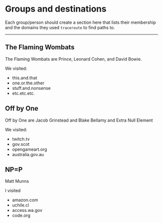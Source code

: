 # Groups and destinations

Each group/person should create a section here that lists their membership
and the domains they used `traceroute` to find paths to.

---

## The Flaming Wombats

The Flaming Wombats are Prince, Leonard Cohen, and David Bowie.

We visited:

* this.and.that
* one.or.the.other
* stuff.and.nonsense
* etc.etc.etc.


## Off by One

Off by One are Jacob Grinstead and Blake Bellamy and Extra Null Element

We visited:
* twitch.tv
* gov.scot
* opengameart.org
* australia.gov.au

## NP=P

Matt Munns

I visited

* amazon.com
* uchile.cl
* access.wa.gov
* code.org
